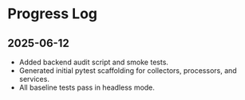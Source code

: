 # Progress Log

## 2025-06-12
- Added backend audit script and smoke tests.
- Generated initial pytest scaffolding for collectors, processors, and services.
- All baseline tests pass in headless mode.
